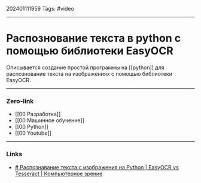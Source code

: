 202401111959
Tags: #video 

---
# Распознование текста в python с помощью библиотеки EasyOCR 
 
Описывается создание простой программы на [[python]] для распознование текста на изображениях с помощью библиотеки EasyOCR.

---
### Zero-link

- [[00  Разработка]]
- [[00 Машинное обучение]]
- [[00 Python]]
- [[00 Youtube]]
---
### Links

- [# Распознавание текста с изображения на Python | EasyOCR vs Tesseract | Компьютерное зрение](https://youtu.be/H_nXZSM4WiU?si=Kph1XoQeAN5XQovV)